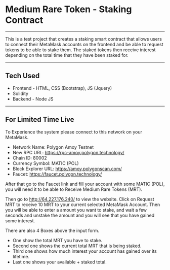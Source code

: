 # Medium Rare Token - Staking Contract

---

This is a test project that creates a staking smart contract that allows users to connect their MetaMask accounts on the frontend and be able to request tokens to be able to stake them. The staked tokens then receive interest depending on the total time that they have been staked for.

---

## Tech Used

* Frontend - HTML, CSS (Bootstrap), JS (Jquery)
* Solidity
* Backend - Node JS

---

## For Limited Time Live
To Experience the system please connect to this network on your MetaMask.

* Network Name: Polygon Amoy Testnet
* New RPC URL: https://rpc-amoy.polygon.technology/
* Chain ID: 80002
* Currency Symbol: MATIC (POL)
* Block Explorer URL: https://amoy.polygonscan.com/
* Faucet: https://faucet.polygon.technology/

After that go to the Faucet link and fill your account with some MATIC (POL), you will need it to be able to Receive Medium Rare Tokens (MRT).

Then go to http://64.227.176.240/ to view the website. Click on Request MRT to receive 10 MRT to your current selected MetaMask Account. Then you will be able to enter a amount you want to stake, and wait a few seconds and unstake the amount and you will see that you have gained some interest.

There are also 4 Boxes above the input form.
* One show the total MRT you have to stake.
* Second one shows the current total MRT that is being staked.
* Third one shows how much interest your account has gained over its lifetime.
* Last one shows your available + staked total.
